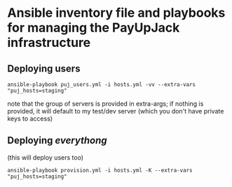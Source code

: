 # Ansible inventory file and playbooks for managing the PayUpJack infrastructure

## Deploying users
```
ansible-playbook puj_users.yml -i hosts.yml -vv --extra-vars "puj_hosts=staging"
```
note that the group of servers is provided in extra-args; if nothing is provided, it will default to my test/dev server (which you don't have private keys to access)

## Deploying *everythong*
(this will deploy users too)

```
ansible-playbook provision.yml -i hosts.yml -K --extra-vars "puj_hosts=staging"
```
